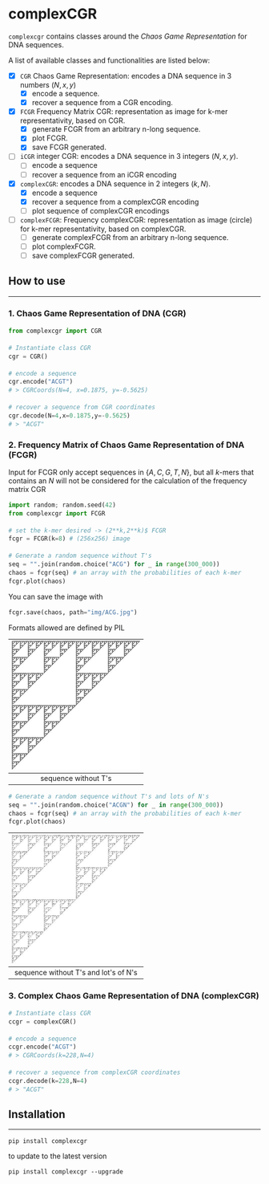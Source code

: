 # complexCGR
`complexcgr` contains classes around the *Chaos Game Representation* for DNA sequences.

A list of available classes and functionalities are listed below:
- [x] `CGR`  Chaos Game Representation: encodes a DNA sequence in 3 numbers $(N,x,y)$
  - [x] encode a sequence.
  - [x] recover a sequence from a CGR encoding.
- [x] `FCGR` Frequency Matrix CGR: representation as image for k-mer representativity, based on CGR.
  - [x] generate FCGR from an arbitrary n-long sequence.
  - [x] plot FCGR.
  - [x] save FCGR generated.
- [ ] `iCGR` integer CGR: encodes a DNA sequence in 3 integers $(N,x,y)$. 
  - [ ] encode a sequence
  - [ ] recover a sequence from an iCGR encoding
- [x] `complexCGR`: encodes a DNA sequence in 2 integers $(k,N)$.
  - [x] encode a sequence
  - [x] recover a sequence from a complexCGR encoding
  - [ ] plot sequence of complexCGR encodings 
- [ ] `complexFCGR`: Frequency complexCGR: representation as image (circle) for k-mer representativity, based on complexCGR.
  - [ ] generate complexFCGR from an arbitrary n-long sequence.
  - [ ] plot complexFCGR.
  - [ ] save complexFCGR generated.

## How to use
___
### 1. Chaos Game Representation of DNA (CGR)
```python
from complexcgr import CGR

# Instantiate class CGR
cgr = CGR()

# encode a sequence
cgr.encode("ACGT")
# > CGRCoords(N=4, x=0.1875, y=-0.5625)

# recover a sequence from CGR coordinates
cgr.decode(N=4,x=0.1875,y=-0.5625)
# > "ACGT"
```

### 2. Frequency Matrix of Chaos Game Representation of DNA (FCGR)
Input for FCGR only accept sequences in $\{A,C,G,T,N\}$, but all $k$-mers that contains an $N$ 
will not be considered for the calculation of the frequency matrix CGR
```python
import random; random.seed(42)
from complexcgr import FCGR

# set the k-mer desired -> (2**k,2**k)$ FCGR
fcgr = FCGR(k=8) # (256x256) image

# Generate a random sequence without T's
seq = "".join(random.choice("ACG") for _ in range(300_000))
chaos = fcgr(seq) # an array with the probabilities of each k-mer
fcgr.plot(chaos)
```

You can save the image with
```python
fcgr.save(chaos, path="img/ACG.jpg")
```
Formats allowed are defined by PIL

| ![CGR for a sequence without T's](img/CGA.jpg) |
|:--:|
|sequence without T's|

```python
# Generate a random sequence without T's and lots of N's
seq = "".join(random.choice("ACGN") for _ in range(300_000))
chaos = fcgr(seq) # an array with the probabilities of each k-mer
fcgr.plot(chaos)
```


|![CGR for a sequence without T's](img/CGAN.jpg)|
|:--:|
|sequence without T's and lot's of N's|

### 3. Complex Chaos Game Representation of DNA (complexCGR)

```python
# Instantiate class CGR
ccgr = complexCGR()

# encode a sequence
ccgr.encode("ACGT")
# > CGRCoords(k=228,N=4)

# recover a sequence from complexCGR coordinates
ccgr.decode(k=228,N=4)
# > "ACGT"

```


## Installation
___
```shell
pip install complexcgr
```

to update to the latest version
```shell
pip install complexcgr --upgrade
```